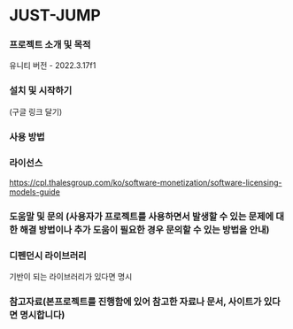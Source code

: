 JUST-JUMP
===============


### 프로젝트 소개 및 목적
유니티 버전 - 2022.3.17f1


### 설치 및 시작하기
(구글 링크 달기)

### 사용 방법


### 라이선스
https://cpl.thalesgroup.com/ko/software-monetization/software-licensing-models-guide


### 도움말 및 문의 (사용자가 프로젝트를 사용하면서 발생할 수 있는 문제에 대한 해결 방법이나 추가 도움이 필요한 경우 문의할 수 있는 방법을 안내)


### 디펜던시 라이브러리
기반이 되는 라이브러리가 있다면 명시



### 참고자료(본프로젝트를 진행함에 있어 참고한 자료나 문서, 사이트가 있다면 명시합니다)


